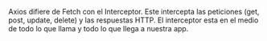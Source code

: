 Axios difiere de Fetch con el Interceptor. Este intercepta las peticiones (get, post, update, delete) y las respuestas HTTP. El interceptor esta en el medio de todo lo que llama y todo lo que llega a nuestra app.